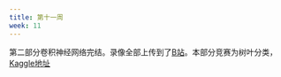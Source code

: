 ```yaml
---
title: 第十一周
week: 11
---
```


第二部分卷积神经网络完结。录像全部上传到了[B站](https://space.bilibili.com/1567748478/channel/detail?cid=175509)。本部分竞赛为树叶分类，[Kaggle地址](https://www.kaggle.com/c/classify-leaves)

